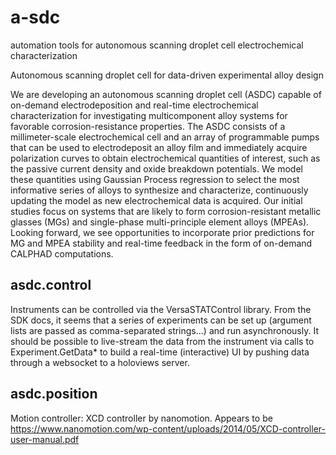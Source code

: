 a-sdc
=====

automation tools for autonomous scanning droplet cell electrochemical characterization


Autonomous scanning droplet cell for data-driven experimental alloy design

We are developing an autonomous scanning droplet cell (ASDC) capable of on-demand electrodeposition and real-time electrochemical characterization for investigating multicomponent alloy systems for favorable corrosion-resistance properties.
The ASDC consists of a millimeter-scale electrochemical cell and an array of programmable pumps that can be used to electrodeposit an alloy film and immediately acquire polarization curves to obtain electrochemical quantities of interest, such as the passive current density and oxide breakdown potentials.
We model these quantities using Gaussian Process regression to select the most informative series of alloys to synthesize and characterize, continuously updating the model as new electrochemical data is acquired.
Our initial studies focus on systems that are likely to form corrosion-resistant metallic glasses (MGs) and single-phase multi-principle element alloys (MPEAs).
Looking forward, we see opportunities to incorporate prior predictions for MG and MPEA stability and real-time feedback in the form of on-demand CALPHAD computations.

asdc.control
------------
Instruments can be controlled via the VersaSTATControl library.
From the SDK docs, it seems that a series of experiments can be set up (argument lists are passed as comma-separated strings...) and run asynchronously.
It should be possible to live-stream the data from the instrument via calls to Experiment.GetData* to build a real-time (interactive) UI by pushing data through a websocket to a holoviews server.


asdc.position
-------------
Motion controller: XCD controller by nanomotion.
Appears to be https://www.nanomotion.com/wp-content/uploads/2014/05/XCD-controller-user-manual.pdf
